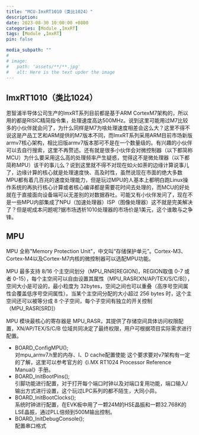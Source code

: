```yaml
---
title: "MCU-ImxRT1010（类比1024）"
description: 
date: 2023-08-30 10:00:00 +0800
categories: [Module ,ImxRT]
tags: [Module ,ImxRT]
pin: false

media_subpath: ""
#
# image:
#   path: 'assets/**/**.jpg'
#   alt: Here is the text upder the image
---
```


## **ImxRT1010（类比1024）**  
恩智浦半导体公司生产的ImxRT系列目前都是基于ARM CortexM7架构的，所以用的都是RISIC精简指令集，处理速度高达500MHz。说到这里可能用过M7比较多的小伙伴就会问了，为什么同样是M7为啥处理速度相差会这么大？这里不得不说这是产品工艺和ARM提供的M7版本不同，而ImxRT系列采用ARM目前市场新版armv7核心架构，相比旧版armv7版本那可不是在一个数量级的。有兴趣的小伙伴可以去自行搜索，这里不再赘述。还有就是很多小伙伴会对微控制器（以下都简称MCU）为什么要采用这么高的处理频率产生疑惑，觉得这不是微处理器（以下都简称MPU）该干的事儿么？说到这里就不得不对现在如火如荼的边缘计算说事儿了，边缘计算的核心就是处理速度快、高及时性，虽然说现在市面的绝大多数MPU都有着几百兆的速度处理能力，但是玩过MPU的人基本上都明白跑Linux操作系统的再执行核心计算或者核心编译都是需要花时间去处理的，而MCU的好处就在于直接面向设备端可以无差别的对数据吞吐。可能又有小伙伴发问了，现在不是一些MPU内部集成了NPU（加速处理器）ISP（图像处理器）这不就是完美解决了？但是呢成本问题呢?据市场透析1010处理器的市场价是1美元，这个谁敢与之争锋。

## **MPU**  
MPU 全称"Memory Protection Unit"，中文叫“存储保护单元”。Cortex-M3、Cortex-M4以及Cortex-M7内核的微控制器可以选配MPU功能。

MPU 最多支持 8/16 个主空间划分（MPU_RNR[REGION]，REGION取值 0-7 或者 0-15），每个主空间可以自由设置其属性（MPU_RASR[XN/AP/TEX/S/C/B]），空间大小是可设的，最小粒度为 32bytes，空间之间也可以重叠（高序号空间属性会覆盖低序号空间属性）。当某个主空间分配的大小超过 256 bytes 时，这个主空间还可以被等分成 8 个子空间，每个子空间有独立的开关控制（MPU_RASR[SRD]）

MPU 模块最核心的寄存器是 MPU_RASR，其提供了存储空间具体访问权限配置，XN/AP/TEX/S/C/B 位域共同决定了最终权限，用户可根据项目实际需求进行配置。

- BOARD_ConfigMPU();  
	对mpu_armv7.h里的内存、I、D cache配置使能
	这个要求要对v7架构有一定的了解，这里可以参考官方的《i.MX RT1024 Processor Reference Manual》手册。
-  BOARD_InitBootPins();  
	引脚功能进行配置，对于打开每个端口时钟以及对端口复用功能，端口输入/输出方式进行设置，这个玩过LPC系列的都不陌生，大同小异。
- BOARD_InitBootClocks();  
	系统时钟进行配置，在EVK板中用了一颗24M的HSE晶振和一颗32.768K的LSE晶振，通过PLL倍频到500M输出控制。
- BOARD_InitDebugConsole();  
	配置串口格式
